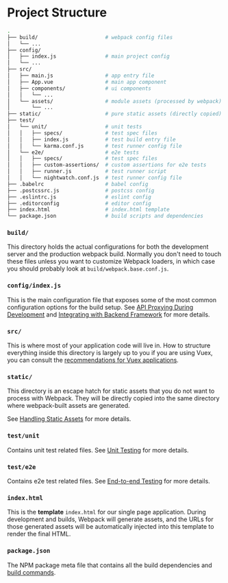 # Project Structure

``` bash
.
├── build/                      # webpack config files
│   └── ...
├── config/
│   ├── index.js                # main project config
│   └── ...
├── src/
│   ├── main.js                 # app entry file
│   ├── App.vue                 # main app component
│   ├── components/             # ui components
│   │   └── ...
│   └── assets/                 # module assets (processed by webpack)
│       └── ...
├── static/                     # pure static assets (directly copied)
├── test/
│   └── unit/                   # unit tests
│   │   ├── specs/              # test spec files
│   │   ├── index.js            # test build entry file
│   │   └── karma.conf.js       # test runner config file
│   └── e2e/                    # e2e tests
│   │   ├── specs/              # test spec files
│   │   ├── custom-assertions/  # custom assertions for e2e tests
│   │   ├── runner.js           # test runner script
│   │   └── nightwatch.conf.js  # test runner config file
├── .babelrc                    # babel config
├── .postcssrc.js               # postcss config
├── .eslintrc.js                # eslint config
├── .editorconfig               # editor config
├── index.html                  # index.html template
└── package.json                # build scripts and dependencies
```

### `build/`

This directory holds the actual configurations for both the development server and the production webpack build. Normally you don't need to touch these files unless you want to customize Webpack loaders, in which case you should probably look at `build/webpack.base.conf.js`.

### `config/index.js`

This is the main configuration file that exposes some of the most common configuration options for the build setup. See [API Proxying During Development](proxy.md) and [Integrating with Backend Framework](backend.md) for more details.

### `src/`

This is where most of your application code will live in. How to structure everything inside this directory is largely up to you if you are using Vuex, you can consult the [recommendations for Vuex applications](http://vuex.vuejs.org/en/structure.html).

### `static/`

This directory is an escape hatch for static assets that you do not want to process with Webpack. They will be directly copied into the same directory where webpack-built assets are generated.

See [Handling Static Assets](static.md) for more details.

### `test/unit`

Contains unit test related files. See [Unit Testing](unit.md) for more details.

### `test/e2e`

Contains e2e test related files. See [End-to-end Testing](e2e.md) for more details.

### `index.html`

This is the **template** `index.html` for our single page application. During development and builds, Webpack will generate assets, and the URLs for those generated assets will be automatically injected into this template to render the final HTML.

### `package.json`

The NPM package meta file that contains all the build dependencies and [build commands](commands.md).
